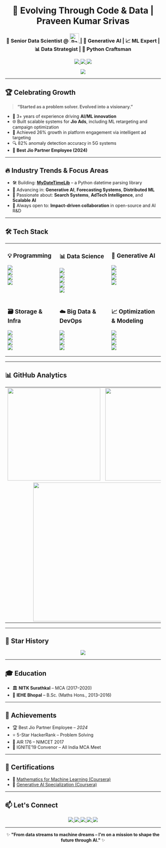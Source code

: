 <h1 align="center">🚀 Evolving Through Code & Data | Praveen Kumar Srivas</h1>

<h3 align="center">
💼 Senior Data Scientist @ 
<a href="https://www.radisys.com/" target="_blank">
  <img height="30" src="https://github.com/praveenkumarsrivas/PraveenKumarSrivas/assets/11313549/a48319d3-e0d3-421c-872c-0bba5f43e926" alt="Radisys Logo"/>
</a> 
| 🧠 Generative AI | 📈 ML Expert | 📊 Data Strategist | 🐍 Python Craftsman
</h3>

<p align="center">
  <a href="https://github.com/praveenkumarsrivas">
    <img src="https://komarev.com/ghpvc/?username=praveenkumarsrivas&label=Profile%20Views&color=blue" />
  </a>
  <a href="https://github.com/praveenkumarsrivas">
    <img src="https://img.shields.io/github/stars/praveenkumarsrivas?label=Stars&logo=github" />
  </a>
  <a href="https://github.com/praveenkumarsrivas">
    <img src="https://img.shields.io/github/followers/praveenkumarsrivas?label=Followers&logo=github" />
  </a>
</p>

<p align="center">
  <img src="https://github-profile-trophy.vercel.app/?username=praveenkumarsrivas&theme=onedark&row=1&margin-w=15&margin-h=15" />
</p>

---

## 🏆 Celebrating Growth

> **“Started as a problem solver. Evolved into a visionary.”**

- 🧠 3+ years of experience driving **AI/ML innovation**
- 🌐 Built scalable systems for **Jio Ads**, including ML retargeting and campaign optimization
- 🎯 Achieved 26% growth in platform engagement via intelligent ad targeting
- 🔍 82% anomaly detection accuracy in 5G systems
- 🏅 **Best Jio Partner Employee (2024)**

---

## 🔥 Industry Trends & Focus Areas

- 🛠️ Building: [**MyDateTimeLib**](https://pypi.org/project/MyDateTimeLib/) – a Python datetime parsing library  
- 🌱 Advancing in: **Generative AI**, **Forecasting Systems**, **Distributed ML**
- 🔭 Passionate about: **Search Systems**, **AdTech Intelligence**, and **Scalable AI**
- 🤝 Always open to: **Impact-driven collaboration** in open-source and AI R&D

---

## 🛠️ Tech Stack

<table>
<tr>
  <td valign="top" width="33%">

### 💡 Programming  
<a href="#"><img src="https://img.shields.io/badge/Python-3776AB?style=flat-square&logo=python&logoColor=white"/></a>  
<a href="#"><img src="https://img.shields.io/badge/C++-00599C?style=flat-square&logo=c%2B%2B&logoColor=white"/></a>  
<a href="#"><img src="https://img.shields.io/badge/SQL-003B57?style=flat-square&logo=postgresql&logoColor=white"/></a>  
<a href="#"><img src="https://img.shields.io/badge/Bash-4EAA25?style=flat-square&logo=gnubash&logoColor=white"/></a>  

  </td>
  <td valign="top" width="33%">

### 📊 Data Science  
<a href="#"><img src="https://img.shields.io/badge/XGBoost-FF8000?style=flat-square&logo=apachespark&logoColor=white"/></a>  
<a href="#"><img src="https://img.shields.io/badge/Scikit--Learn-F7931E?style=flat-square&logo=scikit-learn&logoColor=white"/></a>  
<a href="#"><img src="https://img.shields.io/badge/PySpark-E25A1C?style=flat-square&logo=apachespark&logoColor=white"/></a>  
<a href="#"><img src="https://img.shields.io/badge/Jupyter-F37626?style=flat-square&logo=jupyter&logoColor=white"/></a>  
<a href="#"><img src="https://img.shields.io/badge/NumPy-013243?style=flat-square&logo=numpy&logoColor=white"/></a>  

  </td>
  <td valign="top" width="33%">

### 🧠 Generative AI  
<a href="#"><img src="https://img.shields.io/badge/Transformers-FFCC00?style=flat-square&logo=huggingface&logoColor=black"/></a>  
<a href="#"><img src="https://img.shields.io/badge/LLM-6A5ACD?style=flat-square&logo=openai&logoColor=white"/></a>  
<a href="#"><img src="https://img.shields.io/badge/NLP-FF6F00?style=flat-square&logo=spaCy&logoColor=white"/></a>  
<a href="#"><img src="https://img.shields.io/badge/Prompt%20Engineering-000000?style=flat-square&logo=promptengineering&logoColor=white"/></a>  

</td>
</tr>

<tr>
<td valign="top" width="33%">

### 🗃️ Storage & Infra  
<a href="#"><img src="https://img.shields.io/badge/Cassandra-1287B1?style=flat-square&logo=apachecassandra&logoColor=white"/></a>  
<a href="#"><img src="https://img.shields.io/badge/HDFS-66CCFF?style=flat-square&logo=apachehadoop&logoColor=white"/></a>  
<a href="#"><img src="https://img.shields.io/badge/Elasticsearch-005571?style=flat-square&logo=elasticsearch&logoColor=white"/></a>  
<a href="#"><img src="https://img.shields.io/badge/Kibana-4E4E4E?style=flat-square&logo=kibana&logoColor=white"/></a>  

</td>
<td valign="top" width="33%">

### ☁️ Big Data & DevOps  
<a href="#"><img src="https://img.shields.io/badge/Spark-FF5722?style=flat-square&logo=apachespark&logoColor=white"/></a>  
<a href="#"><img src="https://img.shields.io/badge/PySpark-E25A1C?style=flat-square&logo=apachespark&logoColor=white"/></a>  
<a href="#"><img src="https://img.shields.io/badge/Docker-2496ED?style=flat-square&logo=docker&logoColor=white"/></a>  
<a href="#"><img src="https://img.shields.io/badge/Logstash-85BF25?style=flat-square&logo=logstash&logoColor=white"/></a>  

</td>
<td valign="top" width="33%">

### 📈 Optimization & Modeling  
<a href="#"><img src="https://img.shields.io/badge/Linear%20Programming-00618A?style=flat-square&logo=linear&logoColor=white"/></a>  
<a href="#"><img src="https://img.shields.io/badge/Pyomo-003B57?style=flat-square&logo=python&logoColor=white"/></a>  
<a href="#"><img src="https://img.shields.io/badge/Data%20Pipelines-2C3539?style=flat-square&logo=airflow&logoColor=white"/></a>  
<a href="#"><img src="https://img.shields.io/badge/Forecasting-007ACC?style=flat-square&logo=chartdotjs&logoColor=white"/></a>  

</td>
</tr>
</table>


---

## 📊 GitHub Analytics

<table align="center">
  <tr>
    <td align="center">
      <img src="https://github-readme-stats.vercel.app/api?username=praveenkumarsrivas&show_icons=true&theme=radical&hide_border=true" width="300"/>
    </td>
    <td align="center">
      <img src="https://github-readme-stats.vercel.app/api/top-langs/?username=praveenkumarsrivas&layout=compact&theme=radical&hide_border=true" width="300"/>
    </td>
  </tr>
  <tr>
    <td colspan="2" align="center">
      <img src="https://github-readme-streak-stats.herokuapp.com/?user=praveenkumarsrivas&theme=radical&hide_border=true" width="450"/>
    </td>
  </tr>
</table>


---

## 🌟 Star History

<p align="center">
  <img src="https://api.star-history.com/svg?repos=praveenkumarsrivas/Jarvis-AI-using-python3-&type=Date&theme=dark" />
</p>

---

## 🎓 Education

- 🏛️ **NITK Surathkal** – MCA (2017–2020)  
- 🧮 **IEHE Bhopal** – B.Sc. (Maths Hons., 2013–2016)

---

## 🏅 Achievements

- 🏆 Best Jio Partner Employee – *2024*
- ⭐ 5-Star HackerRank – Problem Solving
- 🧠 AIR 176 – NIMCET 2017
- 🚀 IGNITE’19 Convenor – All India MCA Meet

---

## 📜 Certifications

- 📘 [Mathematics for Machine Learning (Coursera)](https://coursera.org)
- 🧠 [Generative AI Specialization (Coursera)](https://coursera.org)

---

## 📫 Let's Connect

<p align="center">
  <a href="https://linkedin.com/in/praveennitk">
    <img src="https://img.shields.io/badge/LinkedIn-0077B5?style=for-the-badge&logo=linkedin&logoColor=white" />
  </a>
  <a href="https://stackoverflow.com/users/10361787/codex">
    <img src="https://img.shields.io/badge/Stack_Overflow-FE7A16?style=for-the-badge&logo=stack-overflow&logoColor=white" />
  </a>
  <a href="https://www.kaggle.com/pk101295">
    <img src="https://img.shields.io/badge/Kaggle-20BEFF?style=for-the-badge&logo=kaggle&logoColor=white" />
  </a>
  <a href="https://www.hackerrank.com/praveen101295">
    <img src="https://img.shields.io/badge/HackerRank-2EC866?style=for-the-badge&logo=hackerrank&logoColor=white" />
  </a>
  <a href="mailto:pks101295@gmail.com">
    <img src="https://img.shields.io/badge/Gmail-D14836?style=for-the-badge&logo=gmail&logoColor=white" />
  </a>
</p>

---

<div align="center">
  ✨ <strong>"From data streams to machine dreams – I'm on a mission to shape the future through AI." </strong> ✨
</div>
